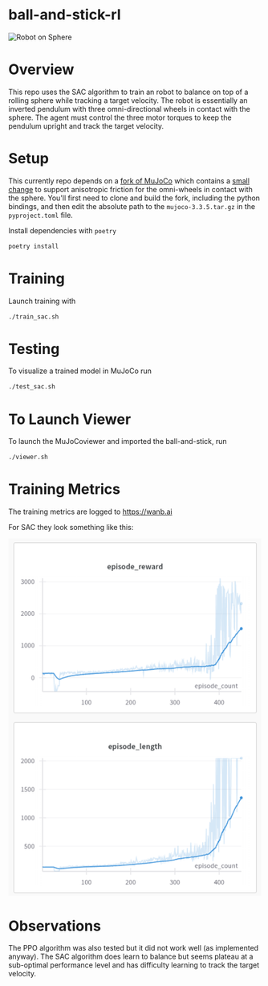 # ball-and-stick-rl

<img src="static/robot_on_ball.gif" alt="Robot on Sphere" width="1000">

# Overview

This repo uses the SAC algorithm to train an robot to balance on top of a rolling sphere while tracking a target velocity. The robot is essentially an inverted pendulum with three omni-directional wheels in contact with the sphere. The agent must control the three motor torques to keep the pendulum upright and track the target velocity.

# Setup

This currently repo depends on a [fork of MuJoCo](https://github.com/david-wb/mujoco) which contains a [small change](https://github.com/google-deepmind/mujoco/pull/2751) to support anisotropic friction for the omni-wheels in contact with the sphere. You'll first need to clone and build the fork, including the python bindings, and then edit the absolute path to the `mujoco-3.3.5.tar.gz` in the `pyproject.toml` file.

Install dependencies with `poetry`

```bash
poetry install
```

# Training

Launch training with

```bash
./train_sac.sh
```

# Testing

To visualize a trained model in MuJoCo run

```bash
./test_sac.sh
```

# To Launch Viewer

To launch the MuJoCoviewer and imported the ball-and-stick, run

```bash
./viewer.sh
```

# Training Metrics

The training metrics are logged to https://wanb.ai

For SAC they look something like this:

<img src="static/training_metrics.png" alt="SAC Metrics" width="600">

# Observations

The PPO algorithm was also tested but it did not work well (as implemented anyway).
The SAC algorithm does learn to balance but seems plateau at a sub-optimal performance level
and has difficulty learning to track the target velocity.
